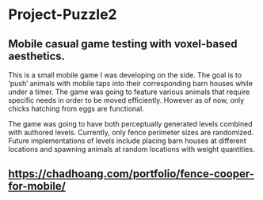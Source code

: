 # Project-Puzzle2
## Mobile casual game testing with voxel-based aesthetics.

This is a small mobile game I was developing on the side. The goal is to ‘push’ animals with mobile taps into their corresponding barn houses while under a timer. The game was going to feature various animals that require specific needs in order to be moved efficiently. However as of now, only chicks hatching from eggs are functional.

The game was going to have both perceptually generated levels combined with authored levels. Currently, only fence perimeter sizes are randomized. Future implementations of levels include placing barn houses at different locations and spawning animals at random locations with weight quantities.

## https://chadhoang.com/portfolio/fence-cooper-for-mobile/
